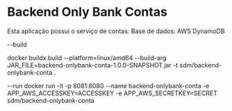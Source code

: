 # Backend Only Bank Contas

Esta aplicação possui o serviço de contas:
Base de dados: AWS DynamoDB

--build

docker buildx build --platform=linux/amd64 --build-arg JAR_FILE=backend-onlybank-conta-1.0.0-SNAPSHOT.jar -t sdm/backend-onlybank-conta .

--run
docker run -it -p 8081:8080 --name backend-onlybank-conta -e APP_AWS_ACCESSKEY=ACCESSKEY -e APP_AWS_SECRETKEY=SECRET sdm/backend-onlybank-conta
